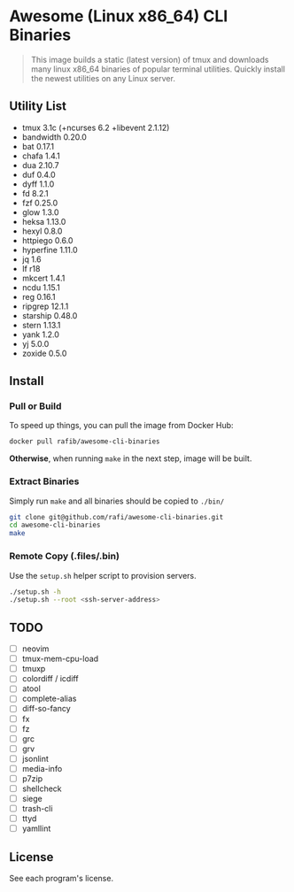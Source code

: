 # Awesome (Linux x86_64) CLI Binaries

> This image builds a static (latest version) of tmux and downloads many linux
> x86_64 binaries of popular terminal utilities. Quickly install the newest
> utilities on any Linux server.

## Utility List

- tmux 3.1c (+ncurses 6.2 +libevent 2.1.12)
- bandwidth 0.20.0
- bat 0.17.1
- chafa 1.4.1
- dua 2.10.7
- duf 0.4.0
- dyff 1.1.0
- fd 8.2.1
- fzf 0.25.0
- glow 1.3.0
- heksa 1.13.0
- hexyl 0.8.0
- httpiego 0.6.0
- hyperfine 1.11.0
- jq 1.6
- lf r18
- mkcert 1.4.1
- ncdu 1.15.1
- reg 0.16.1
- ripgrep 12.1.1
- starship 0.48.0
- stern 1.13.1
- yank 1.2.0
- yj 5.0.0
- zoxide 0.5.0

## Install

### Pull or Build

To speed up things, you can pull the image from Docker Hub:

```sh
docker pull rafib/awesome-cli-binaries
```

**Otherwise**, when running `make` in the next step, image will be built.

### Extract Binaries

Simply run `make` and all binaries should be copied to `./bin/`

```sh
git clone git@github.com/rafi/awesome-cli-binaries.git
cd awesome-cli-binaries
make
```

### Remote Copy (.files/.bin)

Use the `setup.sh` helper script to provision servers.

```sh
./setup.sh -h
./setup.sh --root <ssh-server-address>
```

## TODO

- [ ] neovim
- [ ] tmux-mem-cpu-load
- [ ] tmuxp
- [ ] colordiff / icdiff
- [ ] atool
- [ ] complete-alias
- [ ] diff-so-fancy
- [ ] fx
- [ ] fz
- [ ] grc
- [ ] grv
- [ ] jsonlint
- [ ] media-info
- [ ] p7zip
- [ ] shellcheck
- [ ] siege
- [ ] trash-cli
- [ ] ttyd
- [ ] yamllint

## License

See each program's license.
